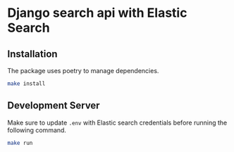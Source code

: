 # Django search api with Elastic Search

## Installation

The package uses poetry to manage dependencies.

```bash
make install
```

## Development Server

Make sure to update `.env` with Elastic search credentials before running the
following command.

```bash
make run
```
